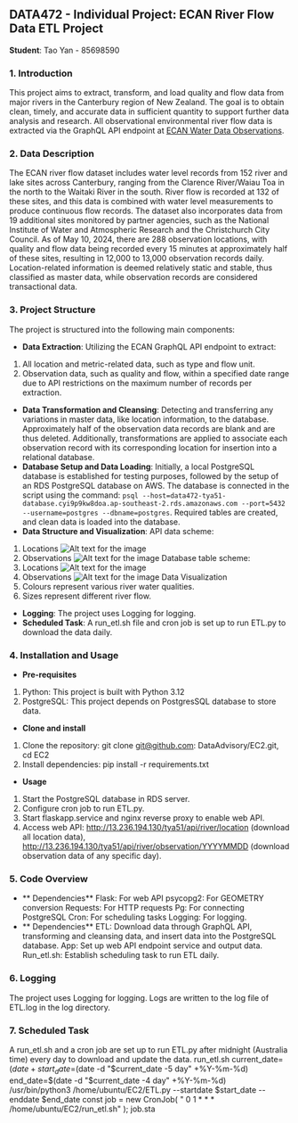 ## DATA472 - Individual Project: ECAN River Flow Data ETL Project
**Student**: Tao Yan - 85698590

### 1. Introduction
This project aims to extract, transform, and load quality and flow data from major rivers in the Canterbury region of New Zealand. The goal is to obtain clean, timely, and accurate data in sufficient quantity to support further data analysis and research. All observational environmental river flow data is extracted via the GraphQL API endpoint at [ECAN Water Data Observations](https://apis.ecan.govt.nz/waterdata/observations/graphql).

### 2. Data Description
The ECAN river flow dataset includes water level records from 152 river and lake sites across Canterbury, ranging from the Clarence River/Waiau Toa in the north to the Waitaki River in the south. River flow is recorded at 132 of these sites, and this data is combined with water level measurements to produce continuous flow records. The dataset also incorporates data from 19 additional sites monitored by partner agencies, such as the National Institute of Water and Atmospheric Research and the Christchurch City Council. As of May 10, 2024, there are 288 observation locations, with quality and flow data being recorded every 15 minutes at approximately half of these sites, resulting in 12,000 to 13,000 observation records daily. Location-related information is deemed relatively static and stable, thus classified as master data, while observation records are considered transactional data.

### 3. Project Structure
The project is structured into the following main components:
* **Data Extraction**: 
Utilizing the ECAN GraphQL API endpoint to extract: 
1) All location and metric-related data, such as type and flow unit.
2) Observation data, such as quality and flow, within a specified date range due to API restrictions on the maximum number of records per extraction.
* **Data Transformation and Cleansing**: 
Detecting and transferring any variations in master data, like location information, to the database. Approximately half of the observation data records are blank and are thus deleted. Additionally, transformations are applied to associate each observation record with its corresponding location for insertion into a relational database.
* **Database Setup and Data Loading**: 
Initially, a local PostgreSQL database is established for testing purposes, followed by the setup of an RDS PostgreSQL database on AWS. The database is connected in the script using the command: `psql --host=data472-tya51-database.cyi9p9kw8doa.ap-southeast-2.rds.amazonaws.com --port=5432 --username=postgres --dbname=postgres`. Required tables are created, and clean data is loaded into the database.
* **Data Structure and Visualization**: 
API data scheme:
1) Locations 
![Alt text for the image](https://github.com/DataAdvisory/EC2/blob/main/Schema1.jpg)
2) Observations
![Alt text for the image](https://github.com/DataAdvisory/EC2/blob/main/Schema2.jpg)
Database table scheme:
1) Locations 
![Alt text for the image](https://github.com/DataAdvisory/EC2/blob/main/Schema3.jpg)
2) Observations
![Alt text for the image](https://github.com/DataAdvisory/EC2/blob/main/Schema2.jpg)
Data Visualization
1)	Colours represent various river water qualities.
2)	Sizes represent different river flow.

* **Logging**: The project uses Logging for logging.
* **Scheduled Task**: A run_etl.sh file and cron job is set up to run ETL.py to download the data daily.
### 4. Installation and Usage
* **Pre-requisites**
1. Python: This project is built with Python 3.12
2. PostgreSQL: This project depends on PostgresSQL database to store data.
* **Clone and install**
1. Clone the repository: git clone git@github.com: DataAdvisory/EC2.git,   cd EC2
2. Install dependencies: pip install -r requirements.txt
* **Usage**
1. Start the PostgreSQL database in RDS server.
2. Configure cron job to run ETL.py.
3. Start flaskapp.service and nginx reverse proxy to enable web API.
4. Access web API: http://13.236.194.130/tya51/api/river/location (download all location data), http://13.236.194.130/tya51/api/river/observation/YYYYMMDD (download observation data of any specific day).
### 5. Code Overview
* ** Dependencies**
Flask: For web API
psycopg2: For GEOMETRY conversion
Requests: For HTTP requests
Pg: For connecting PostgreSQL
Cron: For scheduling tasks
Logging: For logging.
* ** Dependencies**
ETL: Download data through GraphQL API, transforming and cleansing data, and insert data into the PostgreSQL database.
App: Set up web API endpoint service and output data.
Run_etl.sh: Establish scheduling task to run ETL daily.
### 6. Logging
The project uses Logging for logging. Logs are written to the log file of ETL.log in the log directory.
### 7. Scheduled Task
A run_etl.sh and a cron job are set up to run ETL.py after midnight (Australia time) every day to download and update the data.
run_etl.sh
current_date=$(date +%Y%m%d)
start_date=$(date -d "$current_date -5 day" +%Y-%m-%d)
end_date=$(date -d "$current_date -4 day" +%Y-%m-%d)
/usr/bin/python3 /home/ubuntu/EC2/ETL.py --startdate $start_date --enddate $end_date
const job = new CronJob(
    " 0 1 * * * /home/ubuntu/EC2/run_etl.sh"
);
job.sta
